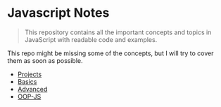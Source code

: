 # Javascript Notes
> This repository contains all the important concepts and topics in JavaScript with readable code and examples.

This repo might be missing some of the concepts, but I will try to cover them as soon as possible.


* [Projects](projects)
* [Basics](basics)
* [Advanced](advanced)
* [OOP-JS](oops-js)
